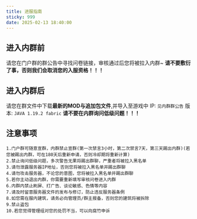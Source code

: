 ```yaml
---
title: 进服指南
sticky: 999
date: 2025-02-13 18:40:00
---
```

## 进入内群前
请您在门户群的群公告中寻找问卷链接，审核通过后您将被拉入内群~
**请不要敷衍了事，否则我们会取消您的入服资格！！！**

## 进入内群后
请您在群文件中下载**最新的MOD与追加包文件**,并导入至游戏中
IP: `见内群群公告`
版本: `JAVA 1.19.2 fabric`
**请不要在内群询问低级问题！！！**

## 注意事项
```
1.门户群可随意宣群，内群禁止宣群(第一次禁言3小时，第二次禁言7天，第三天踢出内群)(若您被踢出内群，可在180天后重新申请，否则冷却期将重新计算)
2.禁止询问低级问题，多次警告无果将踢出群聊，严重者将被拉入黑名单
3.请勿泄露服务器IP地址，否则您将被拉入黑名单并踢出群聊
4.请勿攻击服务器，不论您的意图，您将被拉入黑名单并踢出群聊
5.若你主动退出内群，你需要重新填写审核问卷进入内群
6.内群内禁止刷屏、打广告、谈论敏感、色情等内容
7.请及时留意服务器文件的发布与修订，防止违反服务器条例
8.如您需在服内建筑，请务必向管理员/群主报备，否则您的建筑将被拆除
9.禁止盗包
10.若您觉得管理组对您的处罚不当，可以向腐竹申诉
```